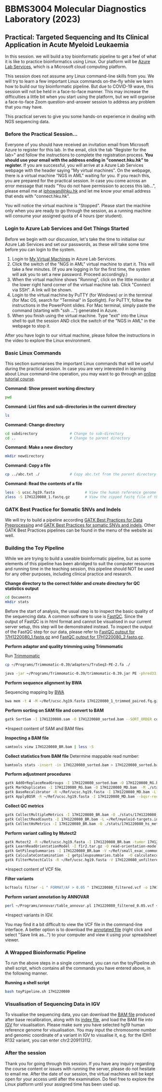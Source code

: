 # BBMS3004 Molecular Diagnostics Laboratory (2023)
## Practical: Targeted Sequencing and Its Clinical Application in Acute Myeloid Leukaemia

In this session. we will build a toy bioinformatic pipeline to get a feel of what it is like to practice bioinformatics using Linux. Our platform will be [Azure Lab Services](https://labs.azure.com/), which is a Microsoft cloud computing platform.

This session does not assume any Linux command-line skills from you. We will try to learn a few important Linux commands on-the-fly while we learn how to build our toy bioinformatic pipeline. But due to COVID-19 wave, this session will not be held in a face-to-face manner. This may increase the difficulties a little bit when you start using the platform, but we will organise a face-to-face Zoom question-and-answer session to address any problem that you may have.

This practical serves to give you some hands-on experience in dealing with NGS sequencing data.

### Before the Practical Session...

Everyone of you should have received an invitation email from Microsoft Azure to register for this lab. In the email, click the tab "Register for the lab>" and follow the instructions to complete the registration process. **You should use your email with the address ending in "connect.hku.hk" to register.** If you are successful, you will arrive at a Azure Lab Services webpage with the header saying "My virtual machines". On the webpage, there is a virtual machine "NGS in AML" waiting for you. If you reach this, you are prepared for the practical session. In case you come across an error message that reads "You do not have permission to access this lab...", please email me at iphowan@hku.hk and let me know your email address that ends with "connect.hku.hk".

You will notice the virtual machine is "Stopped". Please start the machine only when you are ready to go through the session, as a running machine will consume your assigned quota of 4 hours (per student).

### Login to Azure Lab Services and Get Things Started

Before we begin with our discussion, let's take the time to initialise our Azure Lab Services and set our passwords, as these will take some time before you can login to the system.

1. Login to [My Virtual Machines](https://labs.azure.com/virtualmachines) in Azure Lab Services.
2. Click the switch of the "NGS in AML" virtual machine to start it. This will take a few minutes. (If you are logging in for the first time, the system will ask you to set a new password. Proceed accordingly.)
3. When the virtual machine shows "Running", click on the little monitor at the lower right hand corner of the virtual machine tab. Click "Connect via SSH". A link will be shown.
4. Login to the virtual machine by PuTTY (for Windows) or in the terminal (for Mac OS, search for "Terminal" in Spotlight). For PuTTY, follow the instructions in the PowerPoint slides. For Mac terminal, simply paste the command (starting with "ssh ...") generated in Azure.
5. When you finish using the virtual machine. Type "exit" into the Linux shell to quit the session AND click the switch of the "NGS in AML" in the webpage to stop it.

After you have login to our virtual machine, please follow the instructions in the video to explore the Linux environment.

### Basic Linux Commands
This section summarises the important Linux commands that will be useful during the practical session. In case you are very interested in learning about Linux command-line operation, you may want to go through an [online tutorial course](https://rnabio.org/module-00-setup/0000/08/01/Unix/).

**Command: Show present working directory**
```bash
pwd
```

**Command: List files and sub-directories in the current directory**
```bash
ls
```

**Command: Change directory**
```bash
cd subdirectory               # Change to sub-directory
cd ..                         # Change to parent directory
```

**Command: Make a new directory**
```bash
mkdir newdirectory
```

**Command: Copy a file**
```bash
cp ../abc.txt ./              # Copy abc.txt from the parent directory to the current directory
```

**Command: Read the contents of a file**
```bash
less -S ucsc.hg19.fasta              # View the human reference genome hg19 (in fasta format)
zless -S 17H1220080_1.fastq.gz       # View the zipped fastq file of the AML patient (in gzipped fastq format)
```

### GATK Best Practice for Somatic SNVs and Indels

We will try to build a pipeline according [GATK Best Practices for Data Preprocessing](https://gatk.broadinstitute.org/hc/en-us/articles/360035535912) and [GATK Best Practices for somatic SNVs and indels](https://gatk.broadinstitute.org/hc/en-us/articles/360035894731-Somatic-short-variant-discovery-SNVs-Indels-). Other GATK Best Practices pipelines can be found in the menu of the website as well.

### Building the Toy Pipeline

While we are trying to build a useable bioinformatic pipeline, but as some elements of this pipeline has been abridged to suit the computer resources and running time in the teaching session, this pipeline should NOT be used for any other purposes, including clinical practice and research.

**Change directory to the correct folder and create directory for QC statistics output**
```bash
cd Documents
mkdir stats
```

Before the start of analysis, the usual step is to inspect the basic quality of the sequencing data. A common software to use is [FastQC](https://www.bioinformatics.babraham.ac.uk/projects/fastqc/). Since the output of FastQC is in html format and cannot be visualised in our current server setup, this step will be demonstrated instead. To inspect the output of the FastQC step for our data, please refer to [FastQC output for 17H1220080_1.fastq.gz](https://htmlpreview.github.io/?https://github.com/QMH-HAEM/BBMS3004_AML/blob/main/17H1220080_1_fastqc.html) and [FastQC output for 17H1220080_2.fastq.gz](https://htmlpreview.github.io/?https://github.com/QMH-HAEM/BBMS3004_AML/blob/main/17H1220080_2_fastqc.html).

**Perform adaptor and quality trimming using Trimmomatic**

Run [Trimmomatic](http://www.usadellab.org/cms/uploads/supplementary/Trimmomatic/TrimmomaticManual_V0.32.pdf)

```bash
cp ~/Programs/Trimmomatic-0.39/adapters/TruSeq3-PE-2.fa ./

java -jar ~/Programs/Trimmomatic-0.39/trimmomatic-0.39.jar PE -phred33 17H1220080_1.fastq.gz 17H1220080_2.fastq.gz 17H1220080_1_trimmed_paired.fq.gz 17H1220080_1_trimmed_unpaired.fq.gz 17H1220080_2_trimmed_paired.fq.gz 17H1220080_2_trimmed_unpaired.fq.gz ILLUMINACLIP:TruSeq3-PE-2.fa:2:30:10 LEADING:10 TRAILING:10 SLIDINGWINDOW:4:15 MINLEN:40
```

**Perform sequence alignment by BWA**

Sequencing mapping by [BWA](http://bio-bwa.sourceforge.net/)

```bash
bwa mem -t 4 -M ~/Ref/ucsc.hg19.fasta 17H1220080_1_trimmed_paired.fq.gz 17H1220080_2_trimmed_paired.fq.gz > 17H1220080.sam
```

**Perform sorting on SAM file and convert to BAM**
```bash
gatk SortSam -I 17H1220080.sam -O 17H1220080_sorted.bam --SORT_ORDER coordinate
```
*Inspect content of SAM and BAM files

**Inspecting a BAM file**
```bash
samtools view 17H1220080_BR.bam | less -S
```

**Collect statistics from BAM file**
Determine mappable read number:
```bash
bamtools stats -insert -in 17H1220080_sorted.bam > 17H1220080_sorted.bamtools.stats
```

**Perform adjustment procedures**
```bash
gatk AddOrReplaceReadGroups -I 17H1220080_sorted.bam -O 17H1220080_RG.bam --RGID SPACE --RGLB panel --RGPL ILLUMINA --RGPU unit1 --RGSM 17H1220080
gatk MarkDuplicates -I 17H1220080_RG.bam -O 17H1220080_MD.bam  -M ./stats/17H1220080_MD.stats --CREATE_INDEX true
gatk BaseRecalibrator -R ~/Ref/ucsc.hg19.fasta -I 17H1220080_MD.bam -L ~/Ref/myeloid-targets.interval_list -ip 50 --known-sites ~/Ref/dbsnp_138.hg19.vcf --known-sites ~/Ref/Mills_and_1000G_gold_standard.indels.hg19.vcf -O 17H1220080_recal_data.table
gatk ApplyBQSR -R ~/Ref/ucsc.hg19.fasta -I 17H1220080_MD.bam --bqsr-recal-file 17H1220080_recal_data.table -O 17H1220080_BR.bam
```

**Collect QC metrics**
```bash
gatk CollectMultipleMetrics -I 17H1220080_BR.bam -O ./stats/17H1220080_GATK
gatk CollectReadCounts -I 17H1220080_BR.bam -L ~/Ref/myeloid-targets.interval_list --interval-merging-rule OVERLAPPING_ONLY --format TSV -O ./stats/17H1220080.counts.tsv
gatk CollectHsMetrics -I 17H1220080_BR.bam -O ./stats/17H1220080_hs_metrics.txt -R ~/Ref/ucsc.hg19.fasta -BI ~/Ref/myeloid-probe-coords.interval_list -TI ~/Ref/myeloid-targets.interval_list
```

**Perform variant calling by Mutect2**
```bash
gatk Mutect2 -R ~/Ref/ucsc.hg19.fasta -I 17H1220080_BR.bam -tumor 17H1220080 -L ~/Ref/myeloid-targets.interval_list  -germline-resource ~/Ref/af-only-gnomad.myeloid.bedtools.vcf.gz --f1r2-tar-gz f1r2.tar.gz -O 17H1220080_unfiltered.vcf
gatk LearnReadOrientationModel -I f1r2.tar.gz -O read-orientation-model.tar.gz
gatk GetPileupSummaries -I 17H1220080_BR.bam -V ~/Ref/small_exac_common_myeloid.vcf.gz -L ~/Ref/small_exac_common_myeloid.vcf.gz  -O getpileupsummaries.table
gatk CalculateContamination -I getpileupsummaries.table  -O calculatecontamination.table
gatk FilterMutectCalls -R ~/Ref/ucsc.hg19.fasta -V 17H1220080_unfiltered.vcf --contamination-table calculatecontamination.table --ob-priors read-orientation-model.tar.gz -O 17H1220080_filtered.vcf
```
*Inspect content of VCF file.

**Filter variants**
```bash 
bcftools filter -i " FORMAT/AF > 0.05 " 17H1220080_filtered.vcf -o 17H1220080_filtered_0.05.vcf
```

**Perform variant annotation by ANNOVAR**
```bash
perl ~/Programs/annovar/table_annovar.pl 17H1220080_filtered_0.05.vcf ~/Programs/annovar/humandb/ -buildver hg19 -out 17H1220080_filtered_annotate -remove -protocol refGene,cosmic86,clinvar_20170905,exac03nontcga,gnomad_exome -operation g,f,f,f,f -nastring . -vcfinput
```
*Inspect variants in IGV.

You may find it a bit difficult to view the VCF file in the command-line interface. A better option is to download the [annotated file](https://github.com/QMH-HAEM/BBMS3004_AML/raw/main/17H1220080_filtered_annotate.hg19_multianno.txt) (right click and select "Save link as...") to your computer and view it using your spreadsheet viewer.

### A Wrapped Bioinformatic Pipeline

To run the above steps in a single command, you can run the toyPipeline.sh shell script, which contains all the commands you have entered above, in the following manner.

**Running a shell script**
```bash
bash toyPipeline.sh 17H1220080
```

### Visualisation of Sequencing Data in IGV

To visualise the sequencing data, you can download the [BAM file](https://github.com/QMH-HAEM/BBMS3004_AML/raw/main/17H1220080_BR.bam) produced after base recalibration, along with its [index file](https://github.com/QMH-HAEM/BBMS3004_AML/raw/main/17H1220080_BR.bai), and load the BAM file into [IGV](https://software.broadinstitute.org/software/igv/download) for visualisation. Please make sure you have selected hg19 human reference genome for visualisation. You may input the chromosome number and genomic coordinate of a variant in IGV to visualise it, e.g. for the IDH1 R132 variant, you can enter chr2:209113112.

### After the session

Thank you for going through this session. If you have any inquiry regarding the course content or issues with running the server, please do not hesitate to email me. After the date of our session, the virtual machines will be kept open for your access until after the examination. Do feel free to explore the Linux platform until your assigned time has been used up.

